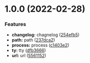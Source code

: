 # 1.0.0 (2022-02-28)


### Features

* **changelog:** chagnelog ([254efb5](https://github.com/836334258/node_practice/commit/254efb50725ed7cc04fd28b2c1c0cb39459284f4))
* **path:** path ([237dca2](https://github.com/836334258/node_practice/commit/237dca247ff4f1b938fd529c8717295d8217142d))
* **process:** process ([c1403e2](https://github.com/836334258/node_practice/commit/c1403e2dcfe0c2e1030a29af59b9e4829aa015ba))
* **ty:** tty ([dfb3666](https://github.com/836334258/node_practice/commit/dfb36666ab4a986eec47ad93c63398f34a8eb93e))
* **url:** url ([5561152](https://github.com/836334258/node_practice/commit/5561152a6c2c1d4877e4ffb9c6ed3e432d1ac01a))



